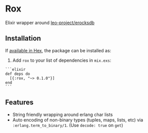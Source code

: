 # Rox

Elixir wrapper around
[leo-project/erocksdb](https://github.com/leo-project/erocksdb)

## Installation

If [available in Hex](https://hex.pm/docs/publish), the package can be installed as:

  1. Add `rox` to your list of dependencies in `mix.exs`:

    ```elixir
    def deps do
      [{:rox, "~> 0.1.0"}]
    end
    ```

## Features

  * String friendly wrapping around erlang char lists
  * Auto encoding of non-binary types (tuples, maps, lists, etc) via
      `:erlang.term_to_binary/1`. (Use `decode: true` on `get`)
